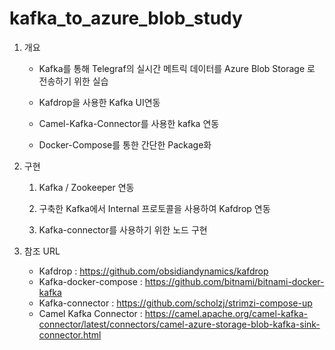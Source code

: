 # kafka_to_azure_blob_study

1. 개요

   - Kafka를 통해 Telegraf의 실시간 메트릭 데이터를 Azure Blob Storage 로 전송하기 위한 실습

   - Kafdrop을 사용한 Kafka UI연동

   - Camel-Kafka-Connector를 사용한 kafka 연동

   - Docker-Compose를 통한 간단한 Package화

     

2. 구현 

   1. Kafka / Zookeeper 연동

   2. 구축한 Kafka에서 Internal 프로토콜을 사용하여 Kafdrop 연동

   3. Kafka-connector를 사용하기 위한 노드 구현

      

3. 참조 URL

   - Kafdrop : https://github.com/obsidiandynamics/kafdrop
   - Kafka-docker-compose : https://github.com/bitnami/bitnami-docker-kafka
   - Kafka-connector : https://github.com/scholzj/strimzi-compose-up
   - Camel Kafka Connector : https://camel.apache.org/camel-kafka-connector/latest/connectors/camel-azure-storage-blob-kafka-sink-connector.html